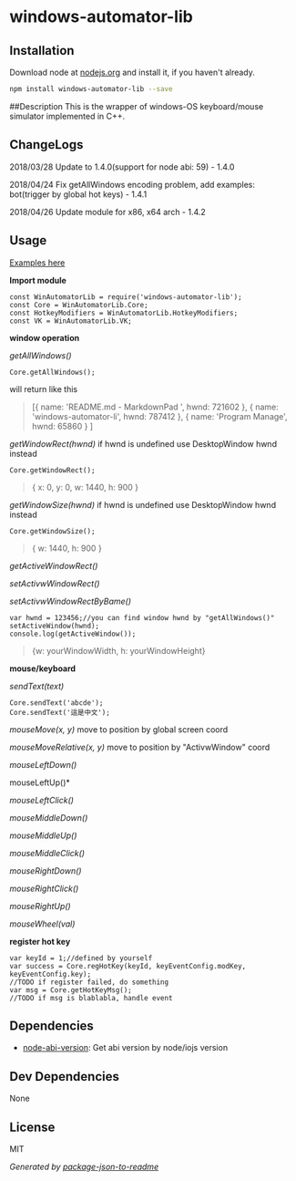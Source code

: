 # windows-automator-lib 



## Installation

Download node at [nodejs.org](http://nodejs.org) and install it, if you haven't already.

```sh
npm install windows-automator-lib --save
```

##Description
This is the wrapper of windows-OS keyboard/mouse simulator implemented in C++.

## ChangeLogs

2018/03/28 Update to 1.4.0(support for node abi: 59) - 1.4.0

2018/04/24 Fix getAllWindows encoding problem, add examples: bot(trigger by global hot keys) - 1.4.1

2018/04/26 Update module for x86, x64 arch - 1.4.2

## Usage
[Examples here](https://github.com/samick17/windows-automator-lib/tree/master/examples)

  **Import module**

	const WinAutomatorLib = require('windows-automator-lib');
	const Core = WinAutomatorLib.Core;
	const HotkeyModifiers = WinAutomatorLib.HotkeyModifiers;
	const VK = WinAutomatorLib.VK;

  **window operation**

  *getAllWindows()*

	Core.getAllWindows();

will return like this

>[{ name: 'README.md - MarkdownPad ', hwnd: 721602 },
  { name: 'windows-automator-li', hwnd: 787412 },
  { name: 'Program Manage', hwnd: 65860 } ]

  *getWindowRect(hwnd)*
if hwnd is undefined use DesktopWindow hwnd instead

	Core.getWindowRect();

>{ x: 0, y: 0, w: 1440, h: 900 }

  *getWindowSize(hwnd)*
if hwnd is undefined use DesktopWindow hwnd instead

	Core.getWindowSize();

>{ w: 1440, h: 900 }


  *getActiveWindowRect()*

  *setActivwWindowRect()*

  *setActivwWindowRectByBame()*

	var hwnd = 123456;//you can find window hwnd by "getAllWindows()"
	setActiveWindow(hwnd);
	console.log(getActiveWindow());

>{w: yourWindowWidth, h: yourWindowHeight}


  **mouse/keyboard**

  *sendText(text)*

	Core.sendText('abcde');
	Core.sendText('這是中文');

  *mouseMove(x, y)*
move to position by global screen coord

  *mouseMoveRelative(x, y)*
move to position by "ActivwWindow" coord

  *mouseLeftDown()*

  mouseLeftUp()*

  *mouseLeftClick()*

  *mouseMiddleDown()*
  
  *mouseMiddleUp()*

  *mouseMiddleClick()*

  *mouseRightDown()*

  *mouseRightClick()*

  *mouseRightUp()*

  *mouseWheel(val)*

  **register hot key**

	var keyId = 1;//defined by yourself
	var success = Core.regHotKey(keyId, keyEventConfig.modKey, keyEventConfig.key);
	//TODO if register failed, do something
	var msg = Core.getHotKeyMsg();
	//TODO if msg is blablabla, handle event

## Dependencies

- [node-abi-version](https://github.com/samick17/windows-automator-lib): Get abi version by node/iojs version

## Dev Dependencies


None

## License

MIT

_Generated by [package-json-to-readme](https://github.com/zeke/package-json-to-readme)_
